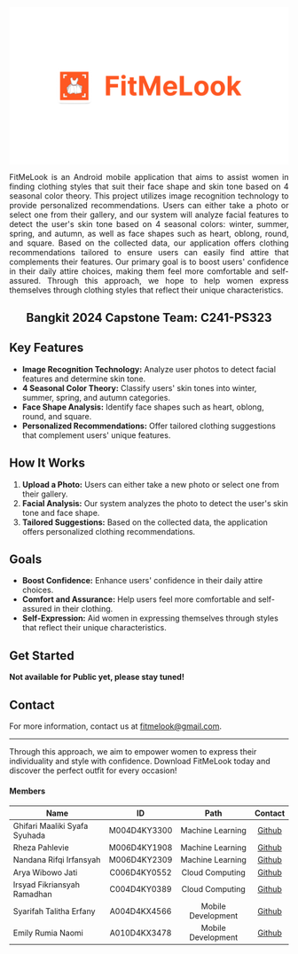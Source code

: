 <p align="center">
  <img align="center" width="700" src="Bangkit Project - FitMeLook.png" />
</p>

<p align="justify">FitMeLook is an Android mobile application that aims to assist women in finding clothing styles that suit their face shape and skin tone based on 4 seasonal color theory. This project utilizes image recognition technology to provide personalized recommendations. Users can either take a photo or select one from their gallery, and our system will analyze facial features to detect the user's skin tone based on 4 seasonal colors: winter, summer, spring, and autumn, as well as face shapes such as heart, oblong, round, and square. Based on the collected data, our application offers clothing recommendations tailored to ensure users can easily find attire that complements their features. Our primary goal is to boost users' confidence in their daily attire choices, making them feel more comfortable and self-assured. Through this approach, we hope to help women express themselves through clothing styles that reflect their unique characteristics.</p>

<h2 align="center">Bangkit 2024 Capstone Team: C241-PS323</h2>

## Key Features

- **Image Recognition Technology:** Analyze user photos to detect facial features and determine skin tone.
- **4 Seasonal Color Theory:** Classify users' skin tones into winter, summer, spring, and autumn categories.
- **Face Shape Analysis:** Identify face shapes such as heart, oblong, round, and square.
- **Personalized Recommendations:** Offer tailored clothing suggestions that complement users' unique features.

## How It Works

1. **Upload a Photo:** Users can either take a new photo or select one from their gallery.
2. **Facial Analysis:** Our system analyzes the photo to detect the user's skin tone and face shape.
3. **Tailored Suggestions:** Based on the collected data, the application offers personalized clothing recommendations.

## Goals

- **Boost Confidence:** Enhance users' confidence in their daily attire choices.
- **Comfort and Assurance:** Help users feel more comfortable and self-assured in their clothing.
- **Self-Expression:** Aid women in expressing themselves through styles that reflect their unique characteristics.

## Get Started

**Not available for Public yet, please stay tuned!**

## Contact

For more information, contact us at [fitmelook@gmail.com](mailto:fitmelook@gmail.com).

---

Through this approach, we aim to empower women to express their individuality and style with confidence. Download FitMeLook today and discover the perfect outfit for every occasion!

#### Members
| Name                              | ID            | Path               | Contact                                              |
| --------------------------------- |:-------------:|:------------------:|:---------------------------------------------------:|
| Ghifari Maaliki Syafa Syuhada     | M004D4KY3300  | Machine Learning   | [Github](https://github.com/gmaaliki)                        |
| Rheza Pahlevie                    | M006D4KY1908  | Machine Learning   | [Github](https://github.com/rhezapahlevie15)                        |
| Nandana Rifqi Irfansyah           | M006D4KY2309  | Machine Learning   | [Github](https://github.com/nandanarifqii)                        |
| Arya Wibowo Jati                  | C006D4KY0552  | Cloud Computing    | [Github](https://github.com/jateez)                  |
| Irsyad Fikriansyah Ramadhan       | C004D4KY0389  | Cloud Computing    | [Github](https://github.com/IrsyadFikriansyah)                        |
| Syarifah Talitha Erfany           | A004D4KX4566  | Mobile Development | [Github](https://github.com/tlithaee)                        |
| Emily Rumia Naomi                 | A010D4KX3478  | Mobile Development | [Github](https://github.com/emilyrumia)                        |
